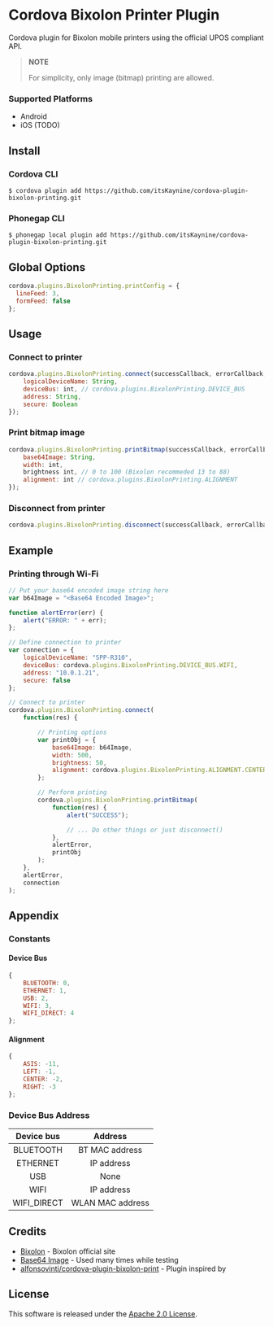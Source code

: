 Cordova Bixolon Printer Plugin
===============================

Cordova plugin for Bixolon mobile printers using the official UPOS compliant API.

> **NOTE**
> 
> For simplicity, only image (bitmap) printing are allowed.


### Supported Platforms

- Android
- iOS (TODO)

## Install

### Cordova CLI

```
$ cordova plugin add https://github.com/itsKaynine/cordova-plugin-bixolon-printing.git
```

### Phonegap CLI

```
$ phonegap local plugin add https://github.com/itsKaynine/cordova-plugin-bixolon-printing.git
```

## Global Options

```javascript
cordova.plugins.BixolonPrinting.printConfig = {
  lineFeed: 3,
  formFeed: false
};
```

## Usage

### Connect to printer

```javascript
cordova.plugins.BixolonPrinting.connect(successCallback, errorCallback, {
    logicalDeviceName: String,
    deviceBus: int, // cordova.plugins.BixolonPrinting.DEVICE_BUS
    address: String,
    secure: Boolean
});
```

### Print bitmap image

```javascript
cordova.plugins.BixolonPrinting.printBitmap(successCallback, errorCallback, {
    base64Image: String,
    width: int,
    brightness int, // 0 to 100 (Bixolon recommeded 13 to 88)
    alignment: int // cordova.plugins.BixolonPrinting.ALIGNMENT
});
```

### Disconnect from printer

```javascript
cordova.plugins.BixolonPrinting.disconnect(successCallback, errorCallback);
```

## Example

### Printing through Wi-Fi

```javascript
// Put your base64 encoded image string here
var b64Image = "<Base64 Encoded Image>";

function alertError(err) {
    alert("ERROR: " + err);
};

// Define connection to printer
var connection = {
    logicalDeviceName: "SPP-R310",
    deviceBus: cordova.plugins.BixolonPrinting.DEVICE_BUS.WIFI,
    address: "10.0.1.21",
    secure: false
};

// Connect to printer
cordova.plugins.BixolonPrinting.connect(
    function(res) {

        // Printing options
        var printObj = {
            base64Image: b64Image,
            width: 500,
            brightness: 50,
            alignment: cordova.plugins.BixolonPrinting.ALIGNMENT.CENTER
        };

        // Perform printing
        cordova.plugins.BixolonPrinting.printBitmap(
            function(res) { 
                alert("SUCCESS"); 

                // ... Do other things or just disconnect()
            }, 
            alertError, 
            printObj
        );
    },
    alertError,
    connection
);
```

## Appendix

### Constants

#### Device Bus

```javascript
{
    BLUETOOTH: 0,
    ETHERNET: 1,
    USB: 2,
    WIFI: 3,
    WIFI_DIRECT: 4
};
```

#### Alignment

```javascript
{
    ASIS: -11,
    LEFT: -1,
    CENTER: -2,
    RIGHT: -3
};
```

### Device Bus Address

| Device bus    | Address           |
|:-------------:|:-----------------:|
| BLUETOOTH     | BT MAC address    |
| ETHERNET      | IP address        |
| USB           | None              |
| WIFI          | IP address        |
| WIFI_DIRECT   | WLAN MAC address  |

## Credits
- [Bixolon][bixolon] - Bixolon official site
- [Base64 Image][base64-image-de] - Used many times while testing
- [alfonsovinti/cordova-plugin-bixolon-print][bixolon-print] - Plugin inspired by

## License

This software is released under the [Apache 2.0 License][apache2_license].

[bixolon]: http://www.bixolon.com
[base64-image-de]: https://www.base64-image.de
[bixolon-print]: https://github.com/alfonsovinti/cordova-plugin-bixolon-print
[apache2_license]: http://opensource.org/licenses/Apache-2.0
